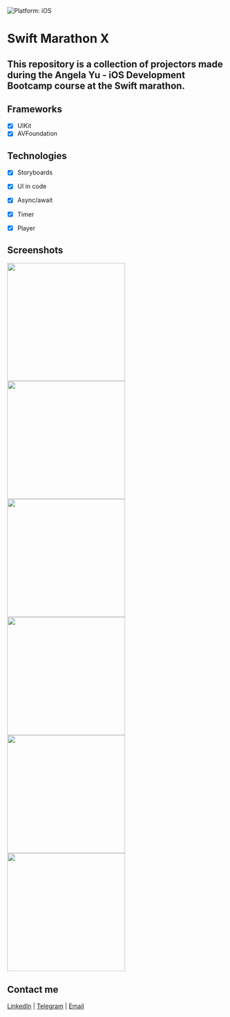 ![Platform: iOS](https://img.shields.io/badge/Platform-iOS-green.svg)

# Swift Marathon X

## This repository is a collection of projectors made during the Angela Yu - iOS Development Bootcamp course at the Swift marathon.

## Frameworks
- [x] UIKit
- [x] AVFoundation

## Technologies
- [x] Storyboards
- [x] UI in code
- [x] Async/await
- [x] Timer
- [x] Player 


## Screenshots
 <img src="media/rich.png" width="273"/> <img src="media/magicball.png" width="273"/> <img src="media/dice.png" width="273"/> <img src="media/xylo.png" width="273"/> <img src="media/eggs.png" width="273"/> <img src="media/quiz.png" width="273"/>



## Contact me
[LinkedIn](https://www.linkedin.com/in/nikita-semennikov-73a020253/ "https://www.linkedin.com/in/nikita-semennikov-73a020253/") | [Telegram](https://t.me/NikitaAndreevich10 "@NikitaAndreevich10") | [Email](mailto:semennikovna@yandex.ru "semennikovna@yandex.ru")

